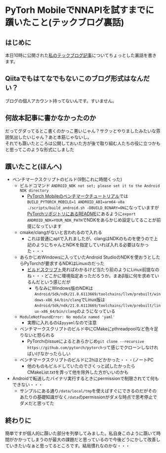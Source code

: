 # PyTorh MobileでNNAPIを試すまでに躓いたこと(テックブログ裏話)
## はじめに
本日10時に公開された[私のテックブログ記事]()についてちょっとした裏話を書きます。
## Qiitaでもはてなでもないこのブログ形式はなんだい？
ブログの個人アカウント持ってないんです。すいません。
## 何故本記事に書かなかったのか
だってグダってるとこ書くのかっこ悪いじゃん？サクッとやりましたみたいな雰囲気出したいじゃん？あと本筋じゃないし。  
それでも躓いたところは公開しておいた方が後で取り組む人たちの役に立つかもと思ってこのような形式にしました
## 躓いたこと(ほんへ)
- ベンチマークスクリプトのビルド(9割これに時間くった)
    - ビルドコマンド `ANDROID_NDK not set; please set it to the Android NDK directory`
        - [PyTorch Mobileのベンチマークチュートリアル](https://pytorch.org/tutorials/recipes/mobile_perf.html#android-benchmarking-setup)では`BUILD_PYTORCH_MOBILE=1 ANDROID_ABI=arm64-v8a ./scripts/build_android.sh -DBUILD_BINARY=ON`になっていますが[PyTorchリポジトリにあるREADME](https://github.com/pytorch/pytorch/tree/master/scripts)にあるように`export ANDROID_NDK=YOUR_NDK_PATH`でNDKをあらかじめ設定してることが前提になっています
    - cmake/clangがないと言われるので入れる
        - これは普通にaptで入れましたが、clangはNDKのものを使うので上記のようにちゃんとNDKを指定していれば入れる必要はなかった・・・
    - あらかじめWindowsに入っていたAndroid StudioのNDKを使おうとしたらPyTorchが要求するNDKはLinuxのだった
        - [ビルドスクリプト](https://github.com/pytorch/pytorch/blob/5939d8a3e09b55a4889f6e43b15c1dc87c1f31ce/.circleci/docker/common/install_android.sh)見ればわかるけど当たり前のようにLinux前提なのね・・・どこかに環境指定あっただろうか。まあβ版に何を求めているんだという感じだが
            - ちなみにWindows版のNDKは`Android/Sdk/ndk/21.0.6113669/toolchains/llvm/prebuilt/windows-x86_64/bin/clang`でLinux版は`Android/Sdk/ndk/21.0.6113669/toolchains/llvm/prebuilt/linux-x86_64/bin/clang`のようになっている
    - `ModuleNotFoundError: No module named 'yaml'`
        - 実際に入れるのは`pyyaml`なので注意
    - ベンチマークスクリプトのビルド中にCMakeにpthreadpoolなど色々足りないと怒られる
        - PyTorchのissueによるとあらかじめ`git clone --recursive https://github.com/pytorch/pytorch`って感じでクローンしなければいけなかったらしい
    - ベンチマークスクリプトのビルドに2hほどかかった・・・(ノートPC
        - 他のものもビルドしていたのでさくっと試したかったらCMakeList.txtを弄って他を除外した方がいいのかも
- Androidで転送したバイナリ実行するときにpermissionで制限されてて何もできない・・・
    - サンプルにある通り`/data/local/tmp`を使えばすぐにできるのだがそのあたりの基礎知識がなく`/data`のpermissionがダメな時点で思考停止でダメだと思ってた
## 終わりに
簡単ですが個人的に躓いた部分を列挙してみました。私自身このように躓いて時間がかかってしまうのが最大の課題だと思っているので今後どうにかして改善していきたいなぁと思ってるところです。結局慣れなのかな・・・

